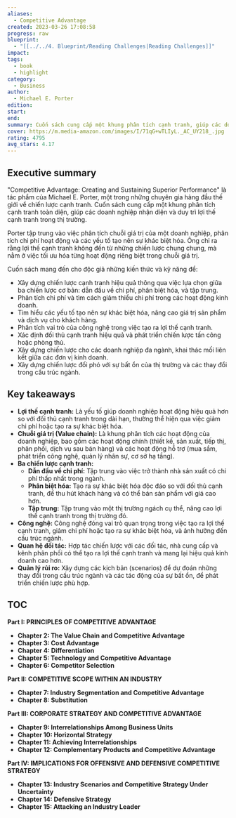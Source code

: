 ```yaml
---
aliases:
  - Competitive Advantage
created: 2023-03-26 17:08:58
progress: raw
blueprint:
  - "[[../../4. Blueprint/Reading Challenges|Reading Challenges]]"
impact: 
tags:
  - book
  - highlight
category:
  - Business
author:
  - Michael E. Porter
edition: 
start: 
end: 
summary: Cuốn sách cung cấp một khung phân tích cạnh tranh, giúp các doanh nghiệp nhận diện và duy trì lợi thế cạnh tranh thông qua việc phân tích chuỗi giá trị, phân tích chi phí và phân biệt hóa.
cover: https://m.media-amazon.com/images/I/71qG+wTLIyL._AC_UY218_.jpg
rating: 4795
avg_stars: 4.17
---
```



## Executive summary

"Competitive Advantage: Creating and Sustaining Superior Performance" là tác phẩm của Michael E. Porter, một trong những chuyên gia hàng đầu thế giới về chiến lược cạnh tranh. Cuốn sách cung cấp một khung phân tích cạnh tranh toàn diện, giúp các doanh nghiệp nhận diện và duy trì lợi thế cạnh tranh trong thị trường. 

Porter tập trung vào việc phân tích chuỗi giá trị của một doanh nghiệp, phân tích chi phí hoạt động và các yếu tố tạo nên sự khác biệt hóa. Ông chỉ ra rằng lợi thế cạnh tranh không đến từ những chiến lược chung chung, mà nằm ở việc tối ưu hóa từng hoạt động riêng biệt trong chuỗi giá trị.  

Cuốn sách mang đến cho độc giả những kiến thức và kỹ năng để:

* Xây dựng chiến lược cạnh tranh hiệu quả thông qua việc lựa chọn giữa ba chiến lược cơ bản: dẫn đầu về chi phí,  phân biệt hóa, và tập trung.
* Phân tích chi phí và tìm cách giảm thiểu chi phí trong các hoạt động kinh doanh.
* Tìm hiểu các yếu tố tạo nên sự khác biệt hóa, nâng cao giá trị sản phẩm và dịch vụ cho khách hàng.
* Phân tích vai trò của công nghệ trong việc tạo ra lợi thế cạnh tranh.
* Xác định đối thủ cạnh tranh hiệu quả và phát triển chiến lược tấn công hoặc phòng thủ.
* Xây dựng chiến lược cho các doanh nghiệp đa ngành, khai thác mối liên kết giữa các đơn vị kinh doanh.
* Xây dựng chiến lược đối phó với sự bất ổn của thị trường và các thay đổi trong cấu trúc ngành.


## Key takeaways

* **Lợi thế cạnh tranh:** Là yếu tố giúp doanh nghiệp hoạt động hiệu quả hơn so với đối thủ cạnh tranh trong dài hạn,  thường thể hiện qua việc giảm chi phí hoặc tạo ra sự khác biệt hóa. 
* **Chuỗi giá trị (Value chain):** Là khung phân tích các hoạt động của doanh nghiệp,  bao gồm các hoạt động chính (thiết kế, sản xuất, tiếp thị, phân phối, dịch vụ sau bán hàng) và các hoạt động hỗ trợ (mua sắm, phát triển công nghệ, quản lý nhân sự, cơ sở hạ tầng).
* **Ba chiến lược cạnh tranh:**  
    * **Dẫn đầu về chi phí:**  Tập trung vào việc trở thành nhà sản xuất có chi phí thấp nhất trong ngành.
    * **Phân biệt hóa:**  Tạo ra sự khác biệt hóa độc đáo so với đối thủ cạnh tranh,  để thu hút khách hàng và có thể bán sản phẩm với giá cao hơn.
    * **Tập trung:**  Tập trung vào một thị trường ngách cụ thể,  nâng cao lợi thế cạnh tranh trong thị trường đó.
* **Công nghệ:**  Công nghệ đóng vai trò quan trọng trong việc tạo ra lợi thế cạnh tranh,  giảm chi phí hoặc tạo ra sự khác biệt hóa,  và ảnh hưởng đến cấu trúc ngành.
* **Quan hệ đối tác:**  Hợp tác chiến lược với các đối tác, nhà cung cấp và kênh phân phối  có thể tạo ra lợi thế cạnh tranh và mang lại hiệu quả kinh doanh cao hơn.
* **Quản lý rủi ro:**  Xây dựng các kịch bản (scenarios) để dự đoán những thay đổi trong cấu trúc ngành và các tác động của sự bất ổn,  để phát triển chiến lược phù hợp.

## TOC

**Part I: PRINCIPLES OF COMPETITIVE ADVANTAGE**

* **Chapter 2: The Value Chain and Competitive Advantage**
* **Chapter 3: Cost Advantage**
* **Chapter 4: Differentiation**
* **Chapter 5: Technology and Competitive Advantage**
* **Chapter 6: Competitor Selection**

**Part II: COMPETITIVE SCOPE WITHIN AN INDUSTRY**

* **Chapter 7: Industry Segmentation and Competitive Advantage**
* **Chapter 8: Substitution**

**Part III: CORPORATE STRATEGY AND COMPETITIVE ADVANTAGE**

* **Chapter 9: Interrelationships Among Business Units**
* **Chapter 10: Horizontal Strategy**
* **Chapter 11: Achieving Interrelationships**
* **Chapter 12: Complementary Products and Competitive Advantage**

**Part IV: IMPLICATIONS FOR OFFENSIVE AND DEFENSIVE COMPETITIVE STRATEGY**

* **Chapter 13: Industry Scenarios and Competitive Strategy Under Uncertainty**
* **Chapter 14: Defensive Strategy**
* **Chapter 15: Attacking an Industry Leader**